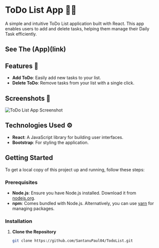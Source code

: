 # ToDo List App 🧑‍💻

A simple and intuitive ToDo List application built with React. This app enables users to add and delete tasks, helping them manage their Daily Task efficiently.

## See The (App)(link)

## Features 🌟

- **Add ToDo**: Easily add new tasks to your list.
- **Delete ToDo**: Remove tasks from your list with a single click.

## Screenshots 📸

![ToDo List App Screenshot]()

## Technologies Used ⚙️

- **React**: A JavaScript library for building user interfaces.
- **Bootstrap**: For styling the application.


## Getting Started

To get a local copy of this project up and running, follow these steps:

### Prerequisites

- **Node.js**: Ensure you have Node.js installed. Download it from [nodejs.org](https://nodejs.org/).
- **npm**: Comes bundled with Node.js. Alternatively, you can use [yarn](https://classic.yarnpkg.com/) for managing packages.

### Installation

1. **Clone the Repository**

   ```bash
   git clone https://github.com/SantanuPaul04/TodoList.git
